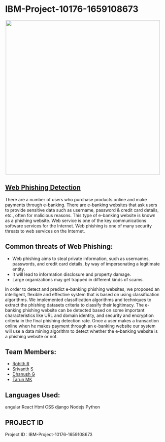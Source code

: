# IBM-Project-10176-1659108673

<p align="center"><img src="https://www.promptcloud.com/wp-content/uploads/2015/01/ibm-logo.jpg" width="500px">

## <a> <a href="https://phishing-shield.herokuapp.com/"> Web Phishing Detection </a>
There are a number of users who purchase products online and make payments through e-banking. There are e-banking websites that ask users to provide sensitive data such as username, password & credit card details, etc., often for malicious reasons. This type of e-banking website is known as a phishing website. Web service is one of the key communications software services for the Internet. Web phishing is one of many security threats to web services on the Internet. 

## Common threats of Web Phishing:
- Web phishing aims to steal private information, such as usernames, passwords, and credit card details, by way of impersonating a legitimate entity.
- It will lead to information disclosure and property damage.
- Large organizations may get trapped in different kinds of scams.

In order to detect and predict e-banking phishing websites, we proposed an intelligent, flexible and effective system that is based on using classification algorithms.  We implemented classification algorithms and techniques to extract the phishing datasets criteria to classify their legitimacy. The e-banking phishing website can be detected based on some important characteristics like URL and domain identity, and security and encryption criteria in the final phishing detection rate. Once a user makes a transaction online when he makes payment through an e-banking website our system will use a data mining algorithm to detect whether the e-banking website is a phishing website or not.

## Team Members:
- <a href="https://github.com/MassRohith123">Rohith R </a>
- <a href="https://github.com/Srivanth007">Srivanth S </a>
- <a href="https://github.com/DhanushG0111">Dhanush G </a>
- <a href="https://github.com/Tarunmk-cn">Tarun MK </a>

## Languages Used:
  <a>angular </a>
  <a>React </a>
  <a>Html </a>
  <a>CSS </a>
  <a>django </a>
  <a>Nodejs </a>
  <a>Python
  </a>

## PROJECT ID
Project ID : IBM-Project-10176-1659108673
